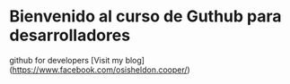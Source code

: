 # Bienvenido al curso de Guthub para desarrolladores

github for developers
[Visit my blog] (https://www.facebook.com/osisheldon.cooper/)

